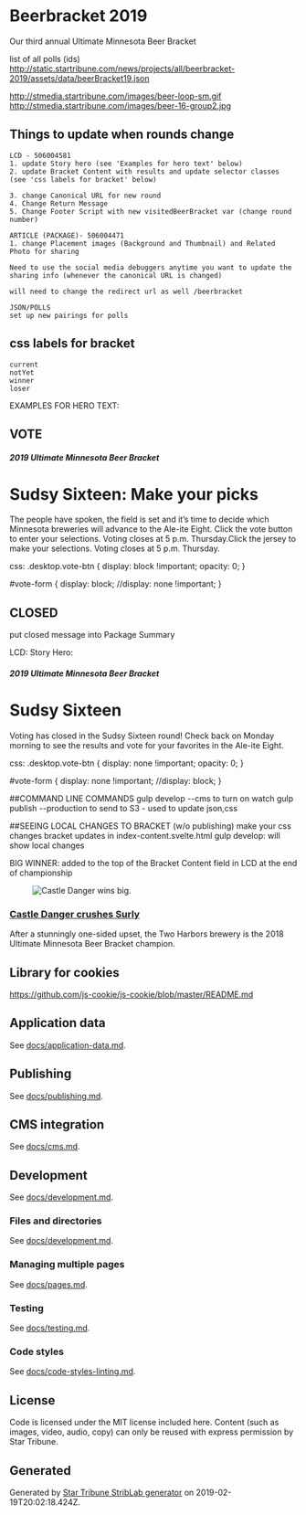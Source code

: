 # Beerbracket 2019

Our third annual Ultimate Minnesota Beer Bracket

list of all polls (ids)
http://static.startribune.com/news/projects/all/beerbracket-2019/assets/data/beerBracket19.json

http://stmedia.startribune.com/images/beer-loop-sm.gif
http://stmedia.startribune.com/images/beer-16-group2.jpg

## Things to update when rounds change
	LCD - 506004581
	1. update Story hero (see 'Examples for hero text' below)
	2. update Bracket Content with results and update selector classes (see 'css labels for bracket' below)

	3. change Canonical URL for new round
	4. Change Return Message
	5. Change Footer Script with new visitedBeerBracket var (change round number)

	ARTICLE (PACKAGE)- 506004471
	1. change Placement images (Background and Thumbnail) and Related Photo for sharing

	Need to use the social media debuggers anytime you want to update the sharing info (whenever the canonical URL is changed)

	will need to change the redirect url as well /beerbracket

	JSON/POLLS
	set up new pairings for polls

## css labels for bracket
	current
	notYet
	winner
	loser

EXAMPLES FOR HERO TEXT:

## VOTE
<div class="l-article article"> <div class="l-article-topper"> <h5 class="label">2019 Ultimate Minnesota Beer Bracket</h5> <h1 class="article-headline"><span class="desktop">Sudsy Sixteen: </span>Make your picks</h1> <div class="article-body"><p>The people have spoken, the field is set and it’s time to decide which Minnesota breweries will advance to the Ale-ite Eight. <span class="desktop">Click the vote button to enter your selections. Voting closes at 5 p.m. Thursday.</span><span class="mobile">Click the jersey to make your selections. Voting closes at 5 p.m. Thursday. </span></p></div> </div>

css: 
.desktop.vote-btn {
  display: block !important; 
  opacity: 0;
}

#vote-form {
  display: block; //display: none !important;
}


## CLOSED
put closed message into Package Summary

LCD:
Story Hero:
<div class="l-article article"> <div class="l-article-topper"> <h5 class="label">2019 Ultimate Minnesota Beer Bracket</h5> <h1 class="article-headline">Sudsy Sixteen</h1> <div class="article-body"><p>Voting has closed in the Sudsy Sixteen round! Check back on Monday morning to see the results and vote for your favorites in the Ale-ite Eight.</p></div></div></div>

css: 
.desktop.vote-btn {
  display: none !important; 
  opacity: 0;
}

#vote-form {
  display: none !important; //display: block;
}

##COMMAND LINE COMMANDS
gulp develop --cms to turn on watch
gulp publish --production to send to S3 - used to update json,css

##SEEING LOCAL CHANGES TO BRACKET (w/o publishing)
make your css changes 
bracket updates in index-content.svelte.html 
gulp develop: will show local changes


BIG WINNER: added to the top of the Bracket Content field in LCD at the end of championship

<div class="mobile bigWinner">
  <div class="tease  has-art  tease-1">
    <div class="tease-container-right">
      <figure class="tease-photo is-story">
        <div class="tease-photo-img"><img src="http://stmedia.startribune.com/images/bb_castle-danger.png" alt="Castle Danger wins big."></div>
      </figure>
      <!-- <h4>EXTRA!&nbsp;&nbsp;EXTRA!&nbsp;&nbsp;READ ALL ABOUT IT!</h4> -->
      <a href="http://www.startribune.com/castle-danger-crushes-surly-to-win-ultimate-minnesota-beer-bracket-championship/478420003">
        <h3><span class="tease-headline">Castle Danger crushes Surly</span></h3>
      </a>
      <div class="tease-summary">After a stunningly one-sided upset, the Two Harbors brewery is the 2018 Ultimate Minnesota Beer Bracket champion.</div>
    </div>
  </div>
</div>

## Library for cookies
https://github.com/js-cookie/js-cookie/blob/master/README.md


## Application data

_<Describe data and where it comes from.>_

See [docs/application-data.md](./docs/application-data.md).

## Publishing

See [docs/publishing.md](./docs/publishing.md).

## CMS integration

See [docs/cms.md](./docs/cms.md).

## Development

See [docs/development.md](./docs/development.md).

### Files and directories

See [docs/development.md](./docs/files-directories.md).

### Managing multiple pages

See [docs/pages.md](./docs/pages.md).

### Testing

See [docs/testing.md](./docs/testing.md).

### Code styles

See [docs/code-styles-linting.md](./docs/code-styles-linting.md).

## License

Code is licensed under the MIT license included here. Content (such as images, video, audio, copy) can only be reused with express permission by Star Tribune.

## Generated

Generated by [Star Tribune StribLab generator](https://github.com/striblab/generator-striblab) on 2019-02-19T20:02:18.424Z.
